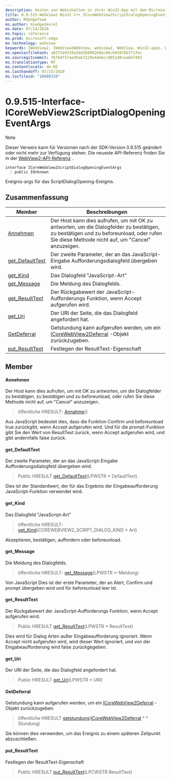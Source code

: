 ```yaml
---
description: Hosten von Webinhalten in ihrer Win32-App mit dem Microsoft Edge WebView2-Steuerelement
title: 0.9.515-WebView2 Win32 C++ ICoreWebView2ScriptDialogOpeningEventArgs
author: MSEdgeTeam
ms.author: msedgedevrel
ms.date: 07/14/2020
ms.topic: reference
ms.prod: microsoft-edge
ms.technology: webview
keywords: IWebView2, IWebView2WebView, webview2, WebView, Win32-apps, Win32, Edge, ICoreWebView2, ICoreWebView2Controller, Browser-Steuerelement, Edge-HTML
ms.openlocfilehash: a0372e9319a3dd260092b8bc96c693976b7f1fec
ms.sourcegitcommit: f6764f57aed9ab7229e4eb6cc8851d0cea667403
ms.translationtype: MT
ms.contentlocale: de-DE
ms.lasthandoff: 07/15/2020
ms.locfileid: "10880320"
---
```

# 0.9.515-Interface-ICoreWebView2ScriptDialogOpeningEventArgs 

> [!NOTE]
> Dieser Verweis kann für Versionen nach der SDK-Version 0.9.515 geändert oder nicht mehr zur Verfügung stehen. Die neueste API-Referenz finden Sie in der [WebView2-API-Referenz](../../../webview2-api-reference.md) .

```
interface ICoreWebView2ScriptDialogOpeningEventArgs
  : public IUnknown
```

Ereignis-args für das ScriptDialogOpening-Ereignis.

## Zusammenfassung

 Member                        | Beschreibungen
--------------------------------|---------------------------------------------
[Annehmen](#accept) | Der Host kann dies aufrufen, um mit OK zu antworten, um die Dialogfelder zu bestätigen, zu bestätigen und zu beforeunload, oder rufen Sie diese Methode nicht auf, um "Cancel" anzuzeigen.
[get_DefaultText](#get_defaulttext) | Der zweite Parameter, der an das JavaScript-Eingabe Aufforderungsdialogfeld übergeben wird.
[get_Kind](#get_kind) | Das Dialogfeld "JavaScript-Art"
[get_Message](#get_message) | Die Meldung des Dialogfelds.
[get_ResultText](#get_resulttext) | Der Rückgabewert der JavaScript-Aufforderungs Funktion, wenn Accept aufgerufen wird.
[get_Uri](#get_uri) | Der URI der Seite, die das Dialogfeld angefordert hat.
[GetDeferral](#getdeferral) | Getstundung kann aufgerufen werden, um ein [ICoreWebView2Deferral](icorewebview2deferral.md) -Objekt zurückzugeben.
[put_ResultText](#put_resulttext) | Festlegen der ResultText-Eigenschaft

## Member

#### Annehmen 

Der Host kann dies aufrufen, um mit OK zu antworten, um die Dialogfelder zu bestätigen, zu bestätigen und zu beforeunload, oder rufen Sie diese Methode nicht auf, um "Cancel" anzuzeigen.

> öffentliche HRESULT- [Annahme](#accept)()

Aus JavaScript bedeutet dies, dass die Funktion Confirm und beforeunload true zurückgibt, wenn Accept aufgerufen wird. Und für die prompt-Funktion gibt Sie den Wert von ResultText zurück, wenn Accept aufgerufen wird, und gibt andernfalls false zurück.

#### get_DefaultText 

Der zweite Parameter, der an das JavaScript-Eingabe Aufforderungsdialogfeld übergeben wird.

> Public HRESULT [get_DefaultText](#get_defaulttext)(LPWSTR * DefaultText)

Dies ist der Standardwert, der für das Ergebnis der Eingabeaufforderung JavaScript-Funktion verwendet wird.

#### get_Kind 

Das Dialogfeld "JavaScript-Art"

> öffentliche HRESULT- [get_Kind](#get_kind)(COREWEBVIEW2_SCRIPT_DIALOG_KIND * Art)

Akzeptieren, bestätigen, auffordern oder beforeunload.

#### get_Message 

Die Meldung des Dialogfelds.

> öffentliche HRESULT- [get_Message](#get_message)(LPWSTR *-Meldung)

Von JavaScript Dies ist der erste Parameter, der an Alert, Confirm und prompt übergeben wird und für beforeunload leer ist.

#### get_ResultText 

Der Rückgabewert der JavaScript-Aufforderungs Funktion, wenn Accept aufgerufen wird.

> Public HRESULT [get_ResultText](#get_resulttext)(LPWSTR * ResultText)

Dies wird für Dialog Arten außer Eingabeaufforderung ignoriert. Wenn Accept nicht aufgerufen wird, wird dieser Wert ignoriert, und von der Eingabeaufforderung wird false zurückgegeben.

#### get_Uri 

Der URI der Seite, die das Dialogfeld angefordert hat.

> Public HRESULT [get_Uri](#get_uri)(LPWSTR * URI)

#### GetDeferral 

Getstundung kann aufgerufen werden, um ein [ICoreWebView2Deferral](icorewebview2deferral.md) -Objekt zurückzugeben.

> öffentliche HRESULT [getstundung](#getdeferral)([ICoreWebView2Deferral](icorewebview2deferral.md) * * Stundung)

Sie können dies verwenden, um das Ereignis zu einem späteren Zeitpunkt abzuschließen.

#### put_ResultText 

Festlegen der ResultText-Eigenschaft

> Public HRESULT [put_ResultText](#put_resulttext)(LPCWSTR ResultText)

